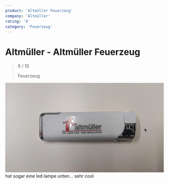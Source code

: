 ```yaml
---
product: 'Altmüller Feuerzeug'
company: 'Altmüller'
rating: '9'
category: 'Feuerzeug'
---
```


# Altmüller - Altmüller Feuerzeug
>
> 9 / 10
>
> Feuerzeug

![Altmüller Feuerzeug](./assets/altmüller-altmüller-feuerzeug-957e2016-5605-4852-9dff-8135f1832892.jpg)
hat sogar eine led lampe unten... sehr cool
